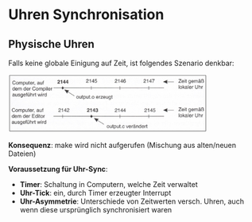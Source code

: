 # Uhren Synchronisation

## Physische Uhren
Falls keine globale Einigung auf Zeit, ist folgendes Szenario denkbar:

<img src="img/img1.png" width="400">

**Konsequenz**: make wird nicht aufgerufen (Mischung aus alten/neuen Dateien)

**Voraussetzung für Uhr-Sync**:

* **Timer**: Schaltung in Computern, welche Zeit verwaltet
* **Uhr-Tick**: ein, durch Timer erzeugter Interrupt
* **Uhr-Asymmetrie**: Unterschiede von Zeitwerten versch. Uhren, auch wenn diese ursprünglich synchronisiert waren




